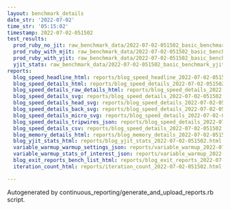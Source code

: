 ```yaml
---
layout: benchmark_details
date_str: '2022-07-02'
time_str: '05:15:02'
timestamp: 2022-07-02-051502
test_results:
  prod_ruby_no_jit: raw_benchmark_data/2022-07-02-051502_basic_benchmark_prod_ruby_no_jit.json
  prod_ruby_with_mjit: raw_benchmark_data/2022-07-02-051502_basic_benchmark_prod_ruby_with_mjit.json
  prod_ruby_with_yjit: raw_benchmark_data/2022-07-02-051502_basic_benchmark_prod_ruby_with_yjit.json
  yjit_stats: raw_benchmark_data/2022-07-02-051502_basic_benchmark_yjit_stats.json
reports:
  blog_speed_headline_html: reports/blog_speed_headline_2022-07-02-051502.html
  blog_speed_details_html: reports/blog_speed_details_2022-07-02-051502.html
  blog_speed_details_raw_details_html: reports/blog_speed_details_2022-07-02-051502.raw_details.html
  blog_speed_details_svg: reports/blog_speed_details_2022-07-02-051502.svg
  blog_speed_details_head_svg: reports/blog_speed_details_2022-07-02-051502.head.svg
  blog_speed_details_back_svg: reports/blog_speed_details_2022-07-02-051502.back.svg
  blog_speed_details_micro_svg: reports/blog_speed_details_2022-07-02-051502.micro.svg
  blog_speed_details_tripwires_json: reports/blog_speed_details_2022-07-02-051502.tripwires.json
  blog_speed_details_csv: reports/blog_speed_details_2022-07-02-051502.csv
  blog_memory_details_html: reports/blog_memory_details_2022-07-02-051502.html
  blog_yjit_stats_html: reports/blog_yjit_stats_2022-07-02-051502.html
  variable_warmup_warmup_settings_json: reports/variable_warmup_2022-07-02-051502.warmup_settings.json
  variable_warmup_stats_of_interest_json: reports/variable_warmup_2022-07-02-051502.stats_of_interest.json
  blog_exit_reports_bench_list_html: reports/blog_exit_reports_2022-07-02-051502.bench_list.html
  iteration_count_html: reports/iteration_count_2022-07-02-051502.html

---
```

Autogenerated by continuous_reporting/generate_and_upload_reports.rb script.
